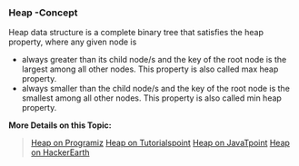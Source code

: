 ### Heap -Concept

Heap data structure is a complete binary tree that satisfies the heap property, where any given node is
- always greater than its child node/s and the key of the root node is the largest among all other nodes. This property is also called max heap property.
- always smaller than the child node/s and the key of the root node is the smallest among all other nodes. This property is also called min heap property.

**More Details on this Topic:**
> [Heap on Programiz](https://www.programiz.com/dsa/heap-data-structure)
> [Heap on Tutorialspoint](https://www.tutorialspoint.com/data_structures_algorithms/heap_data_structure.htm)
> [Heap on JavaTpoint](https://www.javatpoint.com/heap-data-structure)
> [Heap on HackerEarth](https://www.hackerearth.com/practice/data-structures/trees/heapspriority-queues/tutorial/)